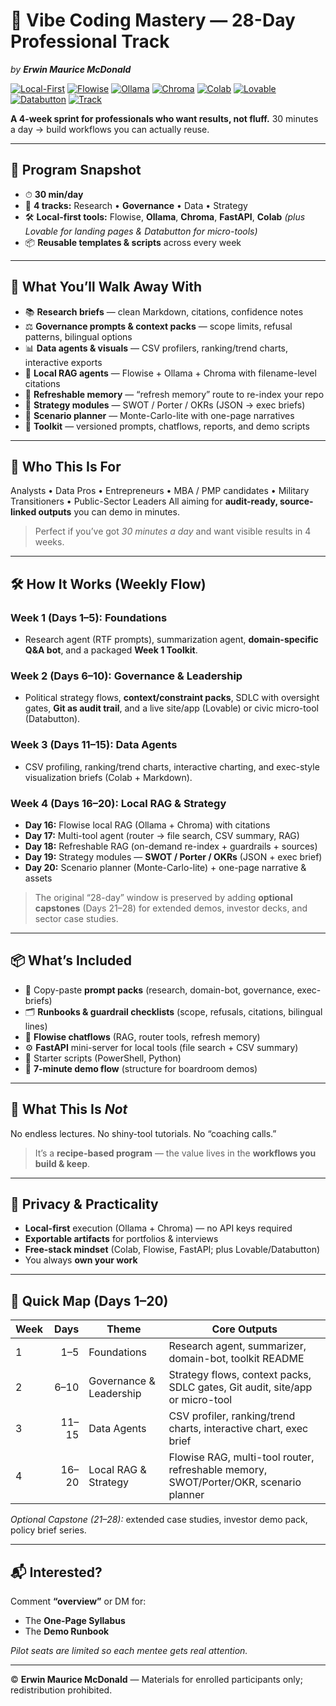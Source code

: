 # 🚀 Vibe Coding Mastery — 28-Day Professional Track

*by **Erwin Maurice McDonald***

[![Local-First](https://img.shields.io/badge/Stack-Local-First-2ea44f?style=for-the-badge)](#)
[![Flowise](https://img.shields.io/badge/Built%20With-FlowiseAI-6f42c1?style=for-the-badge)](#)
[![Ollama](https://img.shields.io/badge/LLM-Ollama-000000?style=for-the-badge)](#)
[![Chroma](https://img.shields.io/badge/Vector-Chroma-0ea5e9?style=for-the-badge)](#)
[![Colab](https://img.shields.io/badge/Notebook-Google%20Colab-f9ab00?style=for-the-badge)](#)
[![Lovable](https://img.shields.io/badge/Web-Lovable-10b981?style=for-the-badge)](#)
[![Databutton](https://img.shields.io/badge/Tools-Databutton-f97316?style=for-the-badge)](#)
[![Track](https://img.shields.io/badge/Days-20_core_%2b_8_capstone-8b5cf6?style=for-the-badge)](#)

**A 4-week sprint for professionals who want results, not fluff.**
30 minutes a day → build workflows you can actually reuse.

---

## 📌 Program Snapshot

* ⏱ **30 min/day**
* 🧩 **4 tracks:** Research • **Governance** • Data • Strategy
* 🛠 **Local-first tools:** Flowise, **Ollama**, **Chroma**, **FastAPI**, **Colab**
  *(plus Lovable for landing pages & Databutton for micro-tools)*
* 📦 **Reusable templates & scripts** across every week

---

## 🎯 What You’ll Walk Away With

* 📚 **Research briefs** — clean Markdown, citations, confidence notes
* ⚖️ **Governance prompts & context packs** — scope limits, refusal patterns, bilingual options
* 📊 **Data agents & visuals** — CSV profilers, ranking/trend charts, interactive exports
* 🤖 **Local RAG agents** — Flowise + Ollama + Chroma with filename-level citations
* 🔄 **Refreshable memory** — “refresh memory” route to re-index your repo
* 🧭 **Strategy modules** — SWOT / Porter / OKRs (JSON → exec briefs)
* 🎲 **Scenario planner** — Monte-Carlo-lite with one-page narratives
* 🧰 **Toolkit** — versioned prompts, chatflows, reports, and demo scripts

---

## 👥 Who This Is For

Analysts • Data Pros • Entrepreneurs • MBA / PMP candidates • Military Transitioners • Public-Sector Leaders
All aiming for **audit-ready, source-linked outputs** you can demo in minutes.

> Perfect if you’ve got *30 minutes a day* and want visible results in 4 weeks.

---

## 🛠 How It Works (Weekly Flow)

### **Week 1 (Days 1–5): Foundations**

* Research agent (RTF prompts), summarization agent, **domain-specific Q\&A bot**, and a packaged **Week 1 Toolkit**.

### **Week 2 (Days 6–10): Governance & Leadership**

* Political strategy flows, **context/constraint packs**, SDLC with oversight gates, **Git as audit trail**, and a live site/app (Lovable) or civic micro-tool (Databutton).

### **Week 3 (Days 11–15): Data Agents**

* CSV profiling, ranking/trend charts, interactive charting, and exec-style visualization briefs (Colab + Markdown).

### **Week 4 (Days 16–20): Local RAG & Strategy**

* **Day 16:** Flowise local RAG (Ollama + Chroma) with citations
* **Day 17:** Multi-tool agent (router → file search, CSV summary, RAG)
* **Day 18:** Refreshable RAG (on-demand re-index + guardrails + sources)
* **Day 19:** Strategy modules — **SWOT / Porter / OKRs** (JSON + exec brief)
* **Day 20:** Scenario planner (Monte-Carlo-lite) + one-page narrative & assets

> The original “28-day” window is preserved by adding **optional capstones** (Days 21–28) for extended demos, investor decks, and sector case studies.

---

## 📦 What’s Included

* 🔖 Copy-paste **prompt packs** (research, domain-bot, governance, exec-briefs)
* 🗂 **Runbooks & guardrail checklists** (scope, refusals, citations, bilingual lines)
* 🧪 **Flowise chatflows** (RAG, router tools, refresh memory)
* ⚙️ **FastAPI** mini-server for local tools (file search + CSV summary)
* 📜 Starter scripts (PowerShell, Python)
* 🎥 **7-minute demo flow** (structure for boardroom demos)

---

## 🚫 What This Is *Not*

No endless lectures.
No shiny-tool tutorials.
No “coaching calls.”

> It’s a **recipe-based program** — the value lives in the **workflows you build & keep**.

---

## 🔐 Privacy & Practicality

* **Local-first** execution (Ollama + Chroma) — no API keys required
* **Exportable artifacts** for portfolios & interviews
* **Free-stack mindset** (Colab, Flowise, FastAPI; plus Lovable/Databutton)
* You always **own your work**

---

## 🧭 Quick Map (Days 1–20)

| Week |  Days | Theme                   | Core Outputs                                                                          |
| ---- | ----: | ----------------------- | ------------------------------------------------------------------------------------- |
| 1    |   1–5 | Foundations             | Research agent, summarizer, domain-bot, toolkit README                                |
| 2    |  6–10 | Governance & Leadership | Strategy flows, context packs, SDLC gates, Git audit, site/app or micro-tool          |
| 3    | 11–15 | Data Agents             | CSV profiler, ranking/trend charts, interactive chart, exec brief                     |
| 4    | 16–20 | Local RAG & Strategy    | Flowise RAG, multi-tool router, refreshable memory, SWOT/Porter/OKR, scenario planner |

*Optional Capstone (21–28):* extended case studies, investor demo pack, policy brief series.

---

## 📬 Interested?

Comment **“overview”** or DM for:

* The **One-Page Syllabus**
* The **Demo Runbook**

*Pilot seats are limited so each mentee gets real attention.*

---

© **Erwin Maurice McDonald** — Materials for enrolled participants only; redistribution prohibited.



